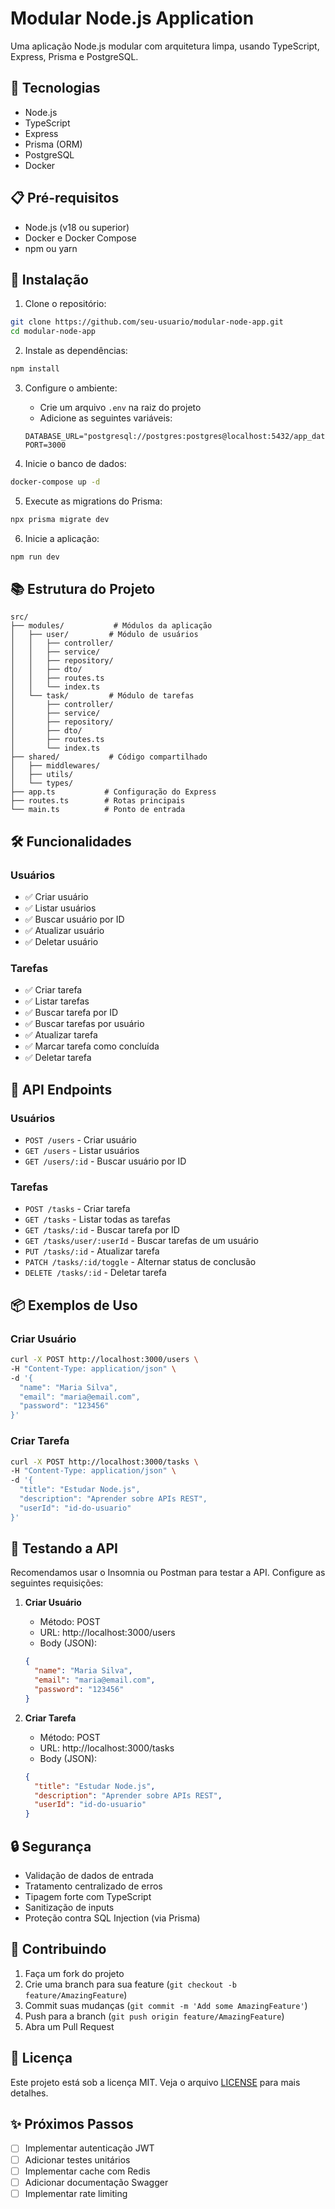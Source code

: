 # Modular Node.js Application

Uma aplicação Node.js modular com arquitetura limpa, usando TypeScript, Express, Prisma e PostgreSQL.

## 🚀 Tecnologias

- Node.js
- TypeScript
- Express
- Prisma (ORM)
- PostgreSQL
- Docker

## 📋 Pré-requisitos

- Node.js (v18 ou superior)
- Docker e Docker Compose
- npm ou yarn

## 🔧 Instalação

1. Clone o repositório:
```bash
git clone https://github.com/seu-usuario/modular-node-app.git
cd modular-node-app
```

2. Instale as dependências:
```bash
npm install
```

3. Configure o ambiente:
   - Crie um arquivo `.env` na raiz do projeto
   - Adicione as seguintes variáveis:
   ```
   DATABASE_URL="postgresql://postgres:postgres@localhost:5432/app_database"
   PORT=3000
   ```

4. Inicie o banco de dados:
```bash
docker-compose up -d
```

5. Execute as migrations do Prisma:
```bash
npx prisma migrate dev
```

6. Inicie a aplicação:
```bash
npm run dev
```

## 📚 Estrutura do Projeto

```
src/
├── modules/           # Módulos da aplicação
│   ├── user/         # Módulo de usuários
│   │   ├── controller/
│   │   ├── service/
│   │   ├── repository/
│   │   ├── dto/
│   │   ├── routes.ts
│   │   └── index.ts
│   └── task/         # Módulo de tarefas
│       ├── controller/
│       ├── service/
│       ├── repository/
│       ├── dto/
│       ├── routes.ts
│       └── index.ts
├── shared/           # Código compartilhado
│   ├── middlewares/
│   ├── utils/
│   └── types/
├── app.ts           # Configuração do Express
├── routes.ts        # Rotas principais
└── main.ts          # Ponto de entrada
```

## 🛠️ Funcionalidades

### Usuários
- ✅ Criar usuário
- ✅ Listar usuários
- ✅ Buscar usuário por ID
- ✅ Atualizar usuário
- ✅ Deletar usuário

### Tarefas
- ✅ Criar tarefa
- ✅ Listar tarefas
- ✅ Buscar tarefa por ID
- ✅ Buscar tarefas por usuário
- ✅ Atualizar tarefa
- ✅ Marcar tarefa como concluída
- ✅ Deletar tarefa

## 📝 API Endpoints

### Usuários
- `POST /users` - Criar usuário
- `GET /users` - Listar usuários
- `GET /users/:id` - Buscar usuário por ID

### Tarefas
- `POST /tasks` - Criar tarefa
- `GET /tasks` - Listar todas as tarefas
- `GET /tasks/:id` - Buscar tarefa por ID
- `GET /tasks/user/:userId` - Buscar tarefas de um usuário
- `PUT /tasks/:id` - Atualizar tarefa
- `PATCH /tasks/:id/toggle` - Alternar status de conclusão
- `DELETE /tasks/:id` - Deletar tarefa

## 📦 Exemplos de Uso

### Criar Usuário
```bash
curl -X POST http://localhost:3000/users \
-H "Content-Type: application/json" \
-d '{
  "name": "Maria Silva",
  "email": "maria@email.com",
  "password": "123456"
}'
```

### Criar Tarefa
```bash
curl -X POST http://localhost:3000/tasks \
-H "Content-Type: application/json" \
-d '{
  "title": "Estudar Node.js",
  "description": "Aprender sobre APIs REST",
  "userId": "id-do-usuario"
}'
```

## 🧪 Testando a API

Recomendamos usar o Insomnia ou Postman para testar a API. Configure as seguintes requisições:

1. **Criar Usuário**
   - Método: POST
   - URL: http://localhost:3000/users
   - Body (JSON):
   ```json
   {
     "name": "Maria Silva",
     "email": "maria@email.com",
     "password": "123456"
   }
   ```

2. **Criar Tarefa**
   - Método: POST
   - URL: http://localhost:3000/tasks
   - Body (JSON):
   ```json
   {
     "title": "Estudar Node.js",
     "description": "Aprender sobre APIs REST",
     "userId": "id-do-usuario"
   }
   ```

## 🔒 Segurança

- Validação de dados de entrada
- Tratamento centralizado de erros
- Tipagem forte com TypeScript
- Sanitização de inputs
- Proteção contra SQL Injection (via Prisma)

## 🤝 Contribuindo

1. Faça um fork do projeto
2. Crie uma branch para sua feature (`git checkout -b feature/AmazingFeature`)
3. Commit suas mudanças (`git commit -m 'Add some AmazingFeature'`)
4. Push para a branch (`git push origin feature/AmazingFeature`)
5. Abra um Pull Request

## 📄 Licença

Este projeto está sob a licença MIT. Veja o arquivo [LICENSE](LICENSE) para mais detalhes.

## ✨ Próximos Passos

- [ ] Implementar autenticação JWT
- [ ] Adicionar testes unitários
- [ ] Implementar cache com Redis
- [ ] Adicionar documentação Swagger
- [ ] Implementar rate limiting 